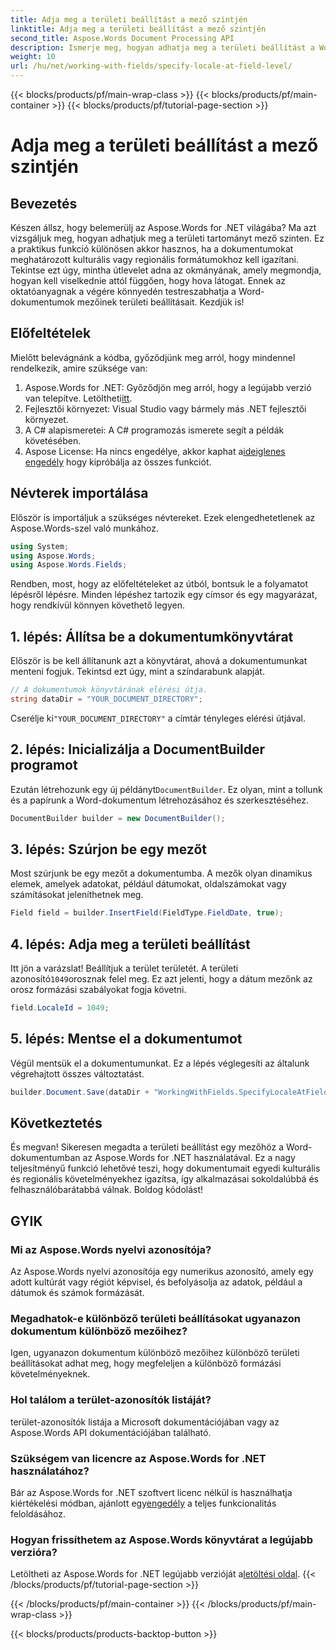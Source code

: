 ```yaml
---
title: Adja meg a területi beállítást a mező szintjén
linktitle: Adja meg a területi beállítást a mező szintjén
second_title: Aspose.Words Document Processing API
description: Ismerje meg, hogyan adhatja meg a területi beállítást a Word-dokumentumok mezőihez az Aspose.Words for .NET használatával. Kövesse útmutatónkat a dokumentum formázásának egyszerű személyre szabásához.
weight: 10
url: /hu/net/working-with-fields/specify-locale-at-field-level/
---
```


{{< blocks/products/pf/main-wrap-class >}}
{{< blocks/products/pf/main-container >}}
{{< blocks/products/pf/tutorial-page-section >}}

# Adja meg a területi beállítást a mező szintjén

## Bevezetés

Készen állsz, hogy belemerülj az Aspose.Words for .NET világába? Ma azt vizsgáljuk meg, hogyan adhatjuk meg a területi tartományt mező szinten. Ez a praktikus funkció különösen akkor hasznos, ha a dokumentumokat meghatározott kulturális vagy regionális formátumokhoz kell igazítani. Tekintse ezt úgy, mintha útlevelet adna az okmányának, amely megmondja, hogyan kell viselkednie attól függően, hogy hova látogat. Ennek az oktatóanyagnak a végére könnyedén testreszabhatja a Word-dokumentumok mezőinek területi beállításait. Kezdjük is!

## Előfeltételek

Mielőtt belevágnánk a kódba, győződjünk meg arról, hogy mindennel rendelkezik, amire szüksége van:

1.  Aspose.Words for .NET: Győződjön meg arról, hogy a legújabb verzió van telepítve. Letöltheti[itt](https://releases.aspose.com/words/net/).
2. Fejlesztői környezet: Visual Studio vagy bármely más .NET fejlesztői környezet.
3. A C# alapismeretei: A C# programozás ismerete segít a példák követésében.
4. Aspose License: Ha nincs engedélye, akkor kaphat a[ideiglenes engedély](https://purchase.aspose.com/temporary-license/) hogy kipróbálja az összes funkciót.

## Névterek importálása

Először is importáljuk a szükséges névtereket. Ezek elengedhetetlenek az Aspose.Words-szel való munkához.

```csharp
using System;
using Aspose.Words;
using Aspose.Words.Fields;
```

Rendben, most, hogy az előfeltételeket az útból, bontsuk le a folyamatot lépésről lépésre. Minden lépéshez tartozik egy címsor és egy magyarázat, hogy rendkívül könnyen követhető legyen.

## 1. lépés: Állítsa be a dokumentumkönyvtárat

Először is be kell állítanunk azt a könyvtárat, ahová a dokumentumunkat menteni fogjuk. Tekintsd ezt úgy, mint a színdarabunk alapját.

```csharp
// A dokumentumok könyvtárának elérési útja.
string dataDir = "YOUR_DOCUMENT_DIRECTORY";
```

 Cserélje ki`"YOUR_DOCUMENT_DIRECTORY"` a címtár tényleges elérési útjával.

## 2. lépés: Inicializálja a DocumentBuilder programot

 Ezután létrehozunk egy új példányt`DocumentBuilder`. Ez olyan, mint a tollunk és a papírunk a Word-dokumentum létrehozásához és szerkesztéséhez.

```csharp
DocumentBuilder builder = new DocumentBuilder();
```

## 3. lépés: Szúrjon be egy mezőt

Most szúrjunk be egy mezőt a dokumentumba. A mezők olyan dinamikus elemek, amelyek adatokat, például dátumokat, oldalszámokat vagy számításokat jeleníthetnek meg.

```csharp
Field field = builder.InsertField(FieldType.FieldDate, true);
```

## 4. lépés: Adja meg a területi beállítást

 Itt jön a varázslat! Beállítjuk a terület területét. A területi azonosító`1049`orosznak felel meg. Ez azt jelenti, hogy a dátum mezőnk az orosz formázási szabályokat fogja követni.

```csharp
field.LocaleId = 1049;
```

## 5. lépés: Mentse el a dokumentumot

Végül mentsük el a dokumentumunkat. Ez a lépés véglegesíti az általunk végrehajtott összes változtatást.

```csharp
builder.Document.Save(dataDir + "WorkingWithFields.SpecifyLocaleAtFieldLevel.docx");
```

## Következtetés

És megvan! Sikeresen megadta a területi beállítást egy mezőhöz a Word-dokumentumban az Aspose.Words for .NET használatával. Ez a nagy teljesítményű funkció lehetővé teszi, hogy dokumentumait egyedi kulturális és regionális követelményekhez igazítsa, így alkalmazásai sokoldalúbbá és felhasználóbarátabbá válnak. Boldog kódolást!

## GYIK

### Mi az Aspose.Words nyelvi azonosítója?

Az Aspose.Words nyelvi azonosítója egy numerikus azonosító, amely egy adott kultúrát vagy régiót képvisel, és befolyásolja az adatok, például a dátumok és számok formázását.

### Megadhatok-e különböző területi beállításokat ugyanazon dokumentum különböző mezőihez?

Igen, ugyanazon dokumentum különböző mezőihez különböző területi beállításokat adhat meg, hogy megfeleljen a különböző formázási követelményeknek.

### Hol találom a terület-azonosítók listáját?

terület-azonosítók listája a Microsoft dokumentációjában vagy az Aspose.Words API dokumentációjában található.

### Szükségem van licencre az Aspose.Words for .NET használatához?

 Bár az Aspose.Words for .NET szoftvert licenc nélkül is használhatja kiértékelési módban, ajánlott egy[engedély](https://purchase.aspose.com/buy) a teljes funkcionalitás feloldásához.

### Hogyan frissíthetem az Aspose.Words könyvtárat a legújabb verzióra?

 Letöltheti az Aspose.Words for .NET legújabb verzióját a[letöltési oldal](https://releases.aspose.com/words/net/).
{{< /blocks/products/pf/tutorial-page-section >}}

{{< /blocks/products/pf/main-container >}}
{{< /blocks/products/pf/main-wrap-class >}}

{{< blocks/products/products-backtop-button >}}
